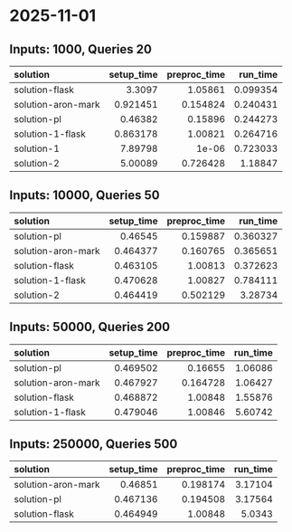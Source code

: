 # 2025-11-01

## Inputs: 1000, Queries 20

| solution           |   setup_time |   preproc_time |   run_time |
|:-------------------|-------------:|---------------:|-----------:|
| solution-flask     |     3.3097   |       1.05861  |   0.099354 |
| solution-aron-mark |     0.921451 |       0.154824 |   0.240431 |
| solution-pl        |     0.46382  |       0.15896  |   0.244273 |
| solution-1-flask   |     0.863178 |       1.00821  |   0.264716 |
| solution-1         |     7.89798  |       1e-06    |   0.723033 |
| solution-2         |     5.00089  |       0.726428 |   1.18847  |

## Inputs: 10000, Queries 50

| solution           |   setup_time |   preproc_time |   run_time |
|:-------------------|-------------:|---------------:|-----------:|
| solution-pl        |     0.46545  |       0.159887 |   0.360327 |
| solution-aron-mark |     0.464377 |       0.160765 |   0.365651 |
| solution-flask     |     0.463105 |       1.00813  |   0.372623 |
| solution-1-flask   |     0.470628 |       1.00827  |   0.784111 |
| solution-2         |     0.464419 |       0.502129 |   3.28734  |

## Inputs: 50000, Queries 200

| solution           |   setup_time |   preproc_time |   run_time |
|:-------------------|-------------:|---------------:|-----------:|
| solution-pl        |     0.469502 |       0.16655  |    1.06086 |
| solution-aron-mark |     0.467927 |       0.164728 |    1.06427 |
| solution-flask     |     0.468872 |       1.00848  |    1.55876 |
| solution-1-flask   |     0.479046 |       1.00846  |    5.60742 |

## Inputs: 250000, Queries 500

| solution           |   setup_time |   preproc_time |   run_time |
|:-------------------|-------------:|---------------:|-----------:|
| solution-aron-mark |     0.46851  |       0.198174 |    3.17104 |
| solution-pl        |     0.467136 |       0.194508 |    3.17564 |
| solution-flask     |     0.464949 |       1.00848  |    5.0343  |